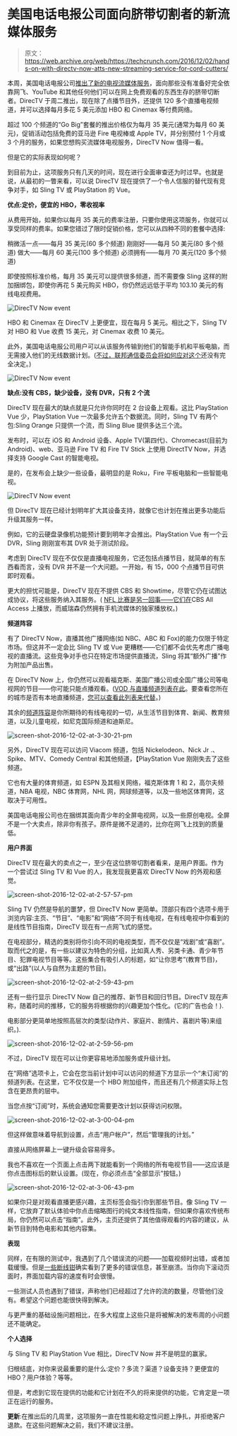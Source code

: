 # 美国电话电报公司面向脐带切割者的新流媒体服务 

> 原文：<https://web.archive.org/web/https://techcrunch.com/2016/12/02/hands-on-with-directv-now-atts-new-streaming-service-for-cord-cutters/>

本周，美国电话电报公司[推出了新的电视流媒体服务](https://web.archive.org/web/20230128100709/https://techcrunch.com/2016/11/28/att-unveils-its-tv-streaming-service-directv-now-which-will-launch-on-nov-30/)，面向那些没有准备好完全依靠网飞、YouTube 和其他任何他们可以在网上免费观看的东西生存的脐带切断者。DirecTV 于周二推出，现在除了点播节目外，还提供 120 多个直播电视频道，并可以选择每月多花 5 美元添加 HBO 和 Cinemax 等付费网络。

超过 100 个频道的“Go Big”套餐的推出价格仅为每月 35 美元(通常为每月 60 美元)，促销活动包括免费的亚马逊 Fire 电视棒或 Apple TV，并分别预付 1 个月或 3 个月的服务，如果您想购买流媒体电视服务，DirecTV Now 值得一看。

但是它的实际表现如何呢？

到目前为止，这项服务只有几天的时间，现在进行全面审查还为时过早。也就是说，从最初的一瞥来看，可以说 DirecTV 现在提供了一个令人信服的替代现有竞争对手，如 Sling TV 或 PlayStation 的 Vue。

**优点:定价，便宜的 HBO，零收视率**

从费用开始，如果你以每月 35 美元的费率注册，只要你使用这项服务，你就可以享受同样的费率。如果您错过了限时促销价格，您可以从四种不同的套餐中选择:

稍微活一点——每月 35 美元(60 多个频道)
刚刚好——每月 50 美元(80 多个频道)
做大——每月 60 美元(100 多个频道)
必须拥有——每月 70 美元(120 多个频道)

即使按照标准价格，每月 35 美元可以提供很多频道，而不需要像 Sling 这样的附加捆绑包，即使你再花 5 美元购买 HBO，你仍然远远低于平均 103.10 美元的有线电视费用。

![DirecTV Now event](img/a3e33217301daa5b4da083e4a97b8bcd.png)

HBO 和 Cinemax 在 DirecTV 上更便宜，现在每月 5 美元。相比之下，Sling TV 对 HBO 和 Vue 收费 15 美元，对 Cinemax 收费 10 美元。

此外，美国电话电报公司用户可以从该服务传输到他们的智能手机和平板电脑，而无需接入他们的无线数据计划。([不过，联邦通信委员会将如何应对这个](https://web.archive.org/web/20230128100709/http://arstechnica.com/tech-policy/2016/12/fcc-says-att-is-violating-net-neutrality-with-directv-data-cap-exemption/)还没有完全决定。)

![DirecTV Now event](img/f75ee1d052c17a12379b663ede863eac.png)

**缺点:没有 CBS，缺少设备，没有 DVR，只有 2 个流**

DirecTV 现在最大的缺点就是只允许你同时在 2 台设备上观看。这比 PlayStation Vue 少，PlayStation Vue 一次最多允许五个数据流。同时，Sling TV 有两个包:Sling Orange 只提供一个流，而 Sling Blue 提供多达三个流。

发布时，可以在 iOS 和 Android 设备、Apple TV(第四代)、Chromecast(目前为 Android)、web、亚马逊 Fire TV 和 Fire TV Stick 上使用 DirectTV Now，并选择支持 Google Cast 的智能电视。

是的，在发布会上缺少一些设备，最明显的是 Roku，Fire 平板电脑和一些智能电视。

![DirecTV Now event](img/69d55e99410290f3b07e798a94bbaa8b.png)

但 DirecTV 现在已经计划明年扩大其设备支持，就像它也计划在推出更多功能后升级其服务一样。

例如，它的云硬盘录像机功能预计要到明年才会推出。PlayStation Vue 有一个云 DVR，Sling 刚刚宣布其 DVR 处于测试阶段。

考虑到 DirecTV 现在不仅仅是直播电视服务，它还包括点播节目，就简单的有东西看而言，没有 DVR 并不是一个大问题。一开始，有 15，000 个点播节目可供即时观看。

更大的担忧可能是，DirecTV 现在不提供 CBS 和 Showtime，尽管它仍在试图达成协议，将这些服务纳入其服务。( [NFL 比赛是另一回事——它们在](https://web.archive.org/web/20230128100709/https://techcrunch.com/2016/12/02/nfl-games-come-to-cbss-streaming-service-starting-this-sunday/)CBS All Access 上播放，而威瑞森仍然拥有手机流媒体的独家播放权。)

**频道阵容**

有了 DirecTV Now，直播其他广播网络(如 NBC、ABC 和 Fox)的能力仅限于特定市场。但这并不一定会比 Sling TV 或 Vue 更糟糕——它们都不会优先考虑广播电视的直播流。这些竞争对手也只在特定市场提供直播流，Sling 将其“额外广播”作为附加产品出售。

在 DirecTV Now 上，你仍然可以观看福克斯、美国广播公司或全国广播公司等电视网的节目——你可能只能点播观看。([VOD 与直播频道列表在此](https://web.archive.org/web/20230128100709/http://cdn.directv.com/content/dam/dtv/gmott/html/compare-packages-account.html)。要查看您所在的城市是否有本地直播频道，[您可以查看此列表来代替](https://web.archive.org/web/20230128100709/http://cdn.directv.com/content/dam/dtv/gmott/html/compare-packages-account.html)。)

其余的[频道阵容](https://web.archive.org/web/20230128100709/http://cdn.directv.com/content/dam/dtv/gmott/html/compare-packages-account.html)是你所期待的有线电视的一切，从生活节目到体育、新闻、教育频道，以及儿童电视，如尼克国际频道和迪斯尼。

![screen-shot-2016-12-02-at-3-30-21-pm](img/0ce4e3dd3dae0849d0873b2d486bc81c.png)

另外，DirecTV 现在可以访问 Viacom 频道，包括 Nickelodeon、Nick Jr .、Spike、MTV、Comedy Central 和其他频道，【PlayStation Vue 刚刚失去了这些频道。

它也有大量的体育频道，如 ESPN 及其相关网络，福克斯体育 1 和 2，高尔夫频道，NBA 电视，NBC 体育网，NHL 网，网球频道等，以及一些地区体育网，这取决于可用性。

美国电话电报公司也在捆绑其面向青少年的全屏电视网，以及一些原创电视。全屏不是一个大卖点，除非你有孩子。原件是微不足道的，比你在网飞上找到的质量低。

**用户界面**

DirecTV 现在最大的卖点之一，至少在这位脐带切割者看来，是用户界面。作为一个尝试过 Sling TV 和 Vue 的人，我发现我更喜欢 DirecTV Now 的外观和感觉。

![screen-shot-2016-12-02-at-2-57-57-pm](img/7ebb74130bf4dd095d18a62b5e67129f.png)

Sling TV 仍然是导航的噩梦，但 DirecTV Now 更简单。顶部只有四个选项卡用于浏览内容:主页、“节目”、“电影”和“网络”不同于有线电视，在有线电视中你看到的是线性节目指南，DirecTV 现在有一点网飞式的感觉。

在电视部分，精选的类别将你引向不同的电视类型，而不仅仅是“戏剧”或“喜剧”。取而代之的是，有一些以建议为特色的分组，比如真人秀、另类卡通、青少年节目、犯罪电视节目等等。这些集合有吸引人的标题，如“让你思考”(教育节目)，或“出路”(以人与自然为主题的节目)。

![screen-shot-2016-12-02-at-2-59-43-pm](img/a3ade8ca64aa5286393684ed79a5564a.png)

还有一些行显示 DirecTV Now 自己的推荐、新节目和回归节目。DirecTV 现在声称，随着时间的推移，它的服务将根据你的兴趣更加个性化。(它的广告也会！).

电影部分更简单地按照高层次的类型(动作片、家庭片、剧情片、喜剧片等)来组织。).

![screen-shot-2016-12-02-at-2-59-56-pm](img/d1b832eb348f786fd8abe37a08daaf55.png)

不过，DirecTV 现在可以让你更容易地添加服务或升级计划。

在“网络”选项卡上，它会在您当前计划中可以访问的频道下方显示一个“未订阅”的频道列表。在这里，它不仅仅是一个 HBO 附加组件，而且还有几个频道实际上包含在更昂贵的层中。

当您点按“订阅”时，系统会通知您需要更改计划以获得访问权限。

![screen-shot-2016-12-02-at-3-00-04-pm](img/2db02c9d1324b5a33d6d18494d134440.png)

但这样做意味着导航到设置，点击“用户帐户”，然后“管理我的计划。”

直接从网络屏幕上一键升级会容易得多。

我也不喜欢在一个页面上点击两下就能看到一个网络的所有电视节目——这应该是你点击图标后的默认设置。(现在，你必须点击“全部显示”按钮。)

![screen-shot-2016-12-02-at-3-06-43-pm](img/155d516a250ec53311eaea073ac6c506.png)

如果你只是对观看直播更感兴趣，主页标签会指引你到那些节目。像 Sling TV 一样，它放弃了默认体验中你点击缩略图行的纯文本线性指南，但如果你喜欢传统布局，你仍然可以点击“指南”。此外，主页还提供了其他值得观看的内容的建议，从新节目到特色电影和其他内容集。

**表现**

同样，在有限的测试中，我遇到了几个错误流的问题——加载视频时出错，或者加载缓慢。但是[一些断线钳](https://web.archive.org/web/20230128100709/http://cordcuttersnews.com/directv-now-rough-first-week/)确实看到了更多的错误信息，甚至崩溃。当你向下滚动页面时，界面加载内容的速度有时会很慢。

一些测试人员也遇到了错误，声称他们已经超过了允许的流的数量，尽管他们没有。希望这个问题也能很快得到解决。

与更严重的基础设施问题相比，在多大程度上这些只是将被解决的发布周的小问题还不能确定。

**个人选择**

与 Sling TV 和 PlayStation Vue 相比，DirecTV Now 并不是明显的赢家。

归根结底，对你来说最重要的是什么:定价？多流？渠道？设备支持？更便宜的 HBO？用户体验？等等。

但是，考虑到它现在提供的功能和它计划在不久的将来提供的功能，它肯定是一项正在运行的服务。

**更新**:在推出后的几周里，这项服务一直在性能和稳定性问题上挣扎，并拒绝客户退款。在这些问题解决之前，我们不建议注册。
